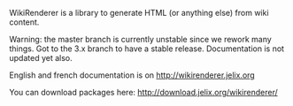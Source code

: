 WikiRenderer is a library to generate HTML (or anything else) from wiki content.


Warning: the master branch is currently unstable since we rework many things.
Got to the 3.x branch to have a stable release. Documentation is not updated yet also.


English and french documentation is on http://wikirenderer.jelix.org

You can download packages here: http://download.jelix.org/wikirenderer/

